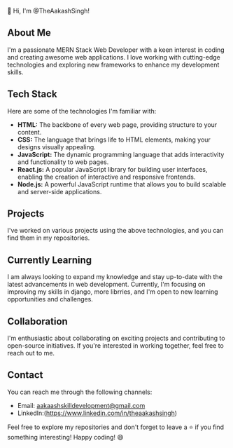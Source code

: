 👋 Hi, I'm @TheAakashSingh!

## About Me
I'm a passionate MERN Stack Web Developer with a keen interest in coding and creating awesome web applications. I love working with cutting-edge technologies and exploring new frameworks to enhance my development skills.

## Tech Stack
Here are some of the technologies I'm familiar with:

- **HTML:** The backbone of every web page, providing structure to your content.
- **CSS:** The language that brings life to HTML elements, making your designs visually appealing.
- **JavaScript:** The dynamic programming language that adds interactivity and functionality to web pages.
- **React.js:** A popular JavaScript library for building user interfaces, enabling the creation of interactive and responsive frontends.
- **Node.js:** A powerful JavaScript runtime that allows you to build scalable and server-side applications.

## Projects
I've worked on various projects using the above technologies, and you can find them in my repositories.

## Currently Learning
I am always looking to expand my knowledge and stay up-to-date with the latest advancements in web development. Currently, I'm focusing on improving my skills in django, more librries, and I'm open to new learning opportunities and challenges.

## Collaboration
I'm enthusiastic about collaborating on exciting projects and contributing to open-source initiatives. If you're interested in working together, feel free to reach out to me.

## Contact
You can reach me through the following channels:
- Email: aakaashskilldevelopment@gmail.com
- LinkedIn:(https://www.linkedin.com/in/theaakashsingh)

Feel free to explore my repositories and don't forget to leave a ⭐️ if you find something interesting! Happy coding! 😄
